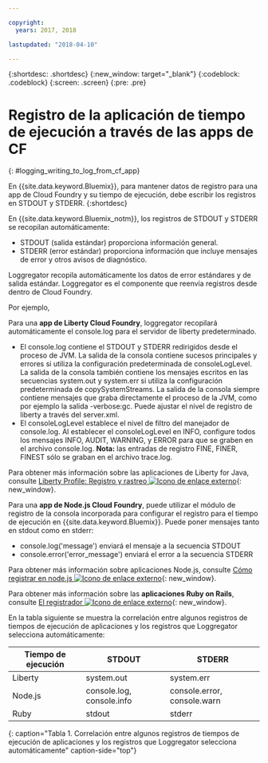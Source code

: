 ```yaml
---

copyright:
  years: 2017, 2018

lastupdated: "2018-04-10"

---
```



{:shortdesc: .shortdesc}
{:new_window: target="_blank"}
{:codeblock: .codeblock}
{:screen: .screen}
{:pre: .pre}

# Registro de la aplicación de tiempo de ejecución a través de las apps de CF
{: #logging_writing_to_log_from_cf_app}

En {{site.data.keyword.Bluemix}}, para mantener datos de registro para una app de Cloud Foundry y su tiempo de ejecución, debe escribir los registros en STDOUT y STDERR. 
{:shortdesc}

En {{site.data.keyword.Bluemix_notm}}, los registros de STDOUT y STDERR se recopilan automáticamente:

* STDOUT (salida estándar) proporciona información general.  
* STDERR (error estándar) proporciona información que incluye mensajes de error y otros avisos de diagnóstico. 

Loggregator recopila automáticamente los datos de error estándares y de salida estándar. Loggregator es el componente que reenvía registros desde dentro de Cloud Foundry. 

Por ejemplo, 

Para una **app de Liberty Cloud Foundry**, loggregator recopilará automáticamente el console.log para el servidor de liberty predeterminado. 

* El console.log contiene el STDOUT y STDERR redirigidos desde el proceso de JVM. La salida de la consola contiene sucesos principales y errores si utiliza la configuración predeterminada de consoleLogLevel. La salida de la consola también contiene los mensajes escritos en las secuencias system.out y system.err si utiliza la configuración predeterminada de copySystemStreams. La salida de la consola siempre contiene mensajes que graba directamente el proceso de la JVM, como por ejemplo la salida -verbose:gc. Puede ajustar el nivel de registro de liberty a través del server.xml.
* El consoleLogLevel establece el nivel de filtro del manejador de console.log. Al establecer el consoleLogLevel en INFO, configure todos los mensajes INFO, AUDIT, WARNING, y ERROR para que se graben en el archivo console.log. **Nota:** las entradas de registro FINE, FINER, FINEST sólo se graban en el archivo trace.log.

Para obtener más información sobre las aplicaciones de Liberty for Java, consulte [Liberty Profile: Registro y rastreo ![Icono de enlace externo](../../../icons/launch-glyph.svg "Icono de enlace externo")](http://www-01.ibm.com/support/knowledgecenter/was_beta_liberty/com.ibm.websphere.wlp.nd.multiplatform.doc/ae/rwlp_logging.html){: new_window}.

Para una **app de Node.js Cloud Foundry**, puede utilizar el módulo de registro de la consola incorporada para configurar el registro para el tiempo de ejecución en {{site.data.keyword.Bluemix}}. Puede poner mensajes tanto en stdout como en stderr:

* console.log('message') enviará el mensaje a la secuencia STDOUT
* console.error('error_message') enviará el error a la secuencia STDERR

Para obtener más información sobre aplicaciones Node.js, consulte [Cómo registrar en node.js ![Icono de enlace externo](../../../icons/launch-glyph.svg "Icono de enlace externo")](https://docs.nodejitsu.com/articles/intermediate/how-to-log/){: new_window}.


Para obtener más información sobre las **aplicaciones Ruby on Rails**, consulte [El registrador ![Icono de enlace externo](../../../icons/launch-glyph.svg "Icono de enlace externo")](http://guides.rubyonrails.org/debugging_rails_applications.html#the-logger){: new_window}.

En la tabla siguiente se muestra la correlación entre algunos registros de tiempos de ejecución de aplicaciones y los registros que Loggregator selecciona automáticamente:

| **Tiempo de ejecución** |    **STDOUT**     | **STDERR** |
|-----------------|-------------------|-------------------|
| Liberty | system.out | system.err |
| Node.js | console.log, console.info | console.error, console.warn |
| Ruby | stdout| stderr |
{: caption="Tabla 1. Correlación entre algunos registros de tiempos de ejecución de aplicaciones y los registros que Loggregator selecciona automáticamente" caption-side="top"}


